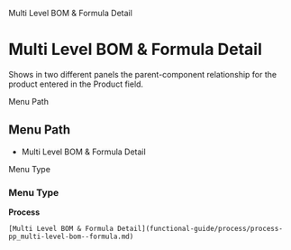 
Multi Level BOM & Formula Detail
# Multi Level BOM & Formula Detail


Shows in two different panels the parent-component relationship for the product entered in the Product field.

Menu Path
## Menu Path



- Multi Level BOM & Formula Detail

Menu Type
### Menu Type

**Process**


```
[Multi Level BOM & Formula Detail](functional-guide/process/process-pp_multi-level-bom--formula.md)
```